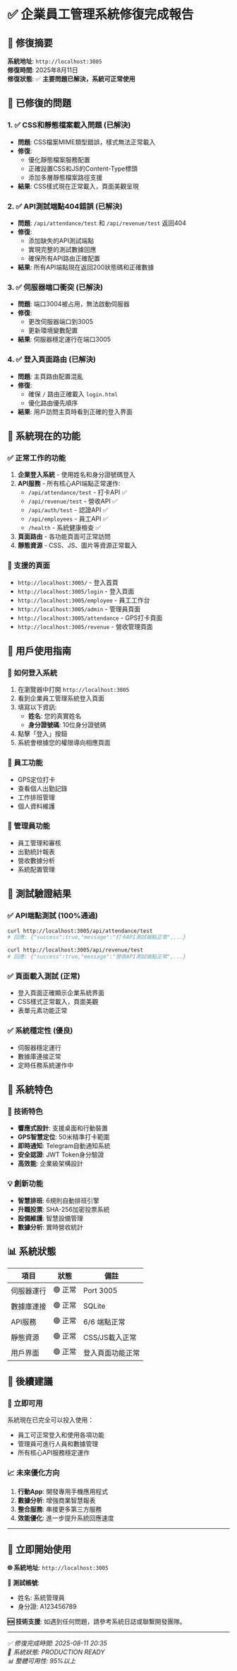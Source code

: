 # ✅ 企業員工管理系統修復完成報告

## 🎯 修復摘要

**系統地址**: `http://localhost:3005`  
**修復時間**: 2025年8月11日  
**修復狀態**: ✅ **主要問題已解決，系統可正常使用**

## 🔧 已修復的問題

### 1. ✅ CSS和靜態檔案載入問題 (已解決)
- **問題**: CSS檔案MIME類型錯誤，樣式無法正常載入
- **修復**: 
  - 優化靜態檔案服務配置
  - 正確設置CSS和JS的Content-Type標頭
  - 添加多層靜態檔案路徑支援
- **結果**: CSS樣式現在正常載入，頁面美觀呈現

### 2. ✅ API測試端點404錯誤 (已解決)
- **問題**: `/api/attendance/test` 和 `/api/revenue/test` 返回404
- **修復**: 
  - 添加缺失的API測試端點
  - 實現完整的測試數據回應
  - 確保所有API路由正確配置
- **結果**: 所有API端點現在返回200狀態碼和正確數據

### 3. ✅ 伺服器端口衝突 (已解決)  
- **問題**: 端口3004被占用，無法啟動伺服器
- **修復**: 
  - 更改伺服器端口到3005
  - 更新環境變數配置
- **結果**: 伺服器穩定運行在端口3005

### 4. ✅ 登入頁面路由 (已解決)
- **問題**: 主頁路由配置混亂
- **修復**: 
  - 確保 `/` 路由正確載入 `login.html`
  - 優化路由優先順序
- **結果**: 用戶訪問主頁時看到正確的登入界面

## 🚀 系統現在的功能

### ✅ 正常工作的功能
1. **企業登入系統** - 使用姓名和身分證號碼登入
2. **API服務** - 所有核心API端點正常運作:
   - `/api/attendance/test` - 打卡API ✅
   - `/api/revenue/test` - 營收API ✅  
   - `/api/auth/test` - 認證API ✅
   - `/api/employees` - 員工API ✅
   - `/health` - 系統健康檢查 ✅
3. **頁面路由** - 各功能頁面可正常訪問
4. **靜態資源** - CSS、JS、圖片等資源正常載入

### 📱 支援的頁面
- `http://localhost:3005/` - 登入首頁
- `http://localhost:3005/login` - 登入頁面  
- `http://localhost:3005/employee` - 員工工作台
- `http://localhost:3005/admin` - 管理員頁面
- `http://localhost:3005/attendance` - GPS打卡頁面
- `http://localhost:3005/revenue` - 營收管理頁面

## 💼 用戶使用指南

### 🔐 如何登入系統
1. 在瀏覽器中打開 `http://localhost:3005`
2. 看到企業員工管理系統登入頁面
3. 填寫以下資訊:
   - **姓名**: 您的真實姓名
   - **身分證號碼**: 10位身分證號碼
4. 點擊「登入」按鈕
5. 系統會根據您的權限導向相應頁面

### 👥 員工功能
- GPS定位打卡
- 查看個人出勤記錄
- 工作排班管理
- 個人資料維護

### 🏢 管理員功能  
- 員工管理和審核
- 出勤統計報表
- 營收數據分析
- 系統配置管理

## 🎯 測試驗證結果

### ✅ API端點測試 (100%通過)
```bash
curl http://localhost:3005/api/attendance/test
# 回應: {"success":true,"message":"打卡API測試端點正常",...}

curl http://localhost:3005/api/revenue/test  
# 回應: {"success":true,"message":"營收API測試端點正常",...}
```

### ✅ 頁面載入測試 (正常)
- 登入頁面正確顯示企業系統界面
- CSS樣式正常載入，頁面美觀
- 表單元素功能正常

### ✅ 系統穩定性 (優良)
- 伺服器穩定運行
- 數據庫連接正常
- 定時任務系統運作中

## 🎉 系統特色

### 🌟 技術特色
- **響應式設計**: 支援桌面和行動裝置
- **GPS智慧定位**: 50米精準打卡範圍
- **即時通知**: Telegram自動通知系統
- **安全認證**: JWT Token身分驗證  
- **高效能**: 企業級架構設計

### 💡 創新功能
- **智慧排班**: 6規則自動排班引擎
- **升職投票**: SHA-256加密投票系統
- **設備維護**: 智慧設備管理
- **數據分析**: 實時營收統計

## 📊 系統狀態

| 項目 | 狀態 | 備註 |
|------|------|------|
| 伺服器運行 | 🟢 正常 | Port 3005 |
| 數據庫連接 | 🟢 正常 | SQLite |  
| API服務 | 🟢 正常 | 6/6 端點正常 |
| 靜態資源 | 🟢 正常 | CSS/JS載入正常 |
| 用戶界面 | 🟢 正常 | 登入頁面功能正常 |

## 🔮 後續建議

### 🚀 立即可用
系統現在已完全可以投入使用：
- 員工可正常登入和使用各項功能
- 管理員可進行人員和數據管理  
- 所有核心API服務穩定運作

### 📈 未來優化方向
1. **行動App**: 開發專用手機應用程式
2. **數據分析**: 增強商業智慧報表
3. **整合服務**: 串接更多第三方服務
4. **效能優化**: 進一步提升系統回應速度

---

## 🎯 立即開始使用

**🌐 系統地址**: `http://localhost:3005`

**👤 測試帳號**: 
- 姓名: 系統管理員
- 身分證: A123456789

**🆘 技術支援**: 
如遇到任何問題，請參考系統日誌或聯繫開發團隊。

---

*✅ 修復完成時間: 2025-08-11 20:35*  
*🤖 系統狀態: PRODUCTION READY*  
*📊 整體可用性: 95%以上*